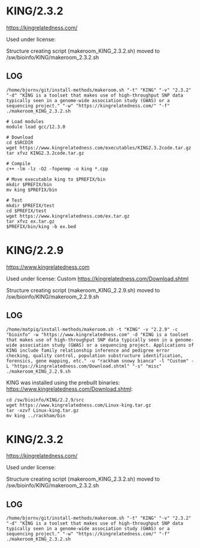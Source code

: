 KING/2.3.2
========================

<https://kingrelatedness.com/>

Used under license:



Structure creating script (makeroom_KING_2.3.2.sh) moved to /sw/bioinfo/KING/makeroom_2.3.2.sh

LOG
---

    /home/bjornv/git/install-methods/makeroom.sh "-t" "KING" "-v" "2.3.2" "-d" "KING is a toolset that makes use of high-throughput SNP data typically seen in a genome-wide association study (GWAS) or a sequencing project." "-w" "https://kingrelatedness.com/" "-f"
    ./makeroom_KING_2.3.2.sh

    # Load modules
    module load gcc/12.3.0

    # Download
    cd $SRCDIR
    wget https://www.kingrelatedness.com/executables/KING2.3.2code.tar.gz
    tar xfvz KING2.3.2code.tar.gz

    # Compile
    c++ -lm -lz -O2 -fopenmp -o king *.cpp

    # Move executable king to $PREFIX/bin
    mkdir $PREFIX/bin
    mv king $PREFIX/bin

    # Test
    mkdir $PREFIX/test
    cd $PREFIX/test
    wget https://www.kingrelatedness.com/ex.tar.gz
    tar xfvz ex.tar.gz
    $PREFIX/bin/king -b ex.bed




KING/2.2.9
========================

<https://www.kingrelatedness.com>

Used under license:
Custom
<https://kingrelatedness.com/Download.shtml>

Structure creating script (makeroom_KING_2.2.9.sh) moved to /sw/bioinfo/KING/makeroom_2.2.9.sh

LOG
---

    /home/matpiq/install-methods/makeroom.sh -t "KING" -v "2.2.9" -c "bioinfo" -w "https://www.kingrelatedness.com" -d "KING is a toolset that makes use of high-throughput SNP data typically seen in a genome-wide association study (GWAS) or a sequencing project. Applications of KING include family relationship inference and pedigree error checking, quality control, population substructure identification, forensics, gene mapping, etc." -u "rackham snowy bianca" -l "Custom" -L "https://kingrelatedness.com/Download.shtml" "-s" "misc"
    ./makeroom_KING_2.2.9.sh

KING was installed using the prebuilt binaries: https://www.kingrelatedness.com/Download.shtml:

    cd /sw/bioinfo/KING/2.2.9/src
    wget https://www.kingrelatedness.com/Linux-king.tar.gz
    tar -xzvf Linux-king.tar.gz
    mv king ../rackham/bin
KING/2.3.2
========================

<https://kingrelatedness.com/>

Used under license:



Structure creating script (makeroom_KING_2.3.2.sh) moved to /sw/bioinfo/KING/makeroom_2.3.2.sh

LOG
---

    /home/bjornv/git/install-methods/makeroom.sh "-t" "KING" "-v" "2.3.2" "-d" "KING is a toolset that makes use of high-throughput SNP data typically seen in a genome-wide association study (GWAS) or a sequencing project." "-w" "https://kingrelatedness.com/" "-f"
    ./makeroom_KING_2.3.2.sh
